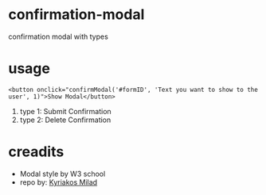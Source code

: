 # confirmation-modal
confirmation modal with types

# usage
```
<button onclick="confirmModal('#formID', 'Text you want to show to the user', 1)">Show Modal</button>
```

1. type 1: Submit Confirmation
2. type 2: Delete Confirmation

# creadits
- Modal style by W3 school
- repo by: [Kyriakos Milad](https://github.com/KyriakosMilad)
